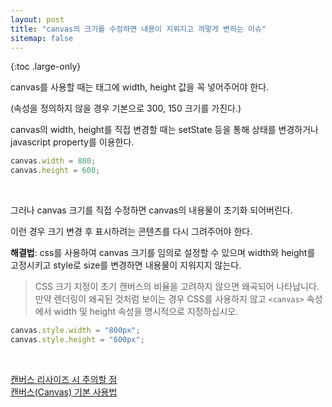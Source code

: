 ```yaml
---
layout: post
title: "canvas의 크기를 수정하면 내용이 지워지고 까맣게 변하는 이슈"
sitemap: false
---
```


{:toc .large-only}

canvas를 사용할 때는 태그에 width, height 값을 꼭 넣어주어야 한다.

(속성을 정의하지 않을 경우 기본으로 300, 150 크기를 가진다.)

canvas의 width, height를 직접 변경할 때는 setState 등을 통해 상태를 변경하거나 javascript property를 이용한다.

```js
canvas.width = 800;
canvas.height = 600;
```

<br/>

그러나 canvas 크기를 직접 수정하면 canvas의 내용물이 초기화 되어버린다.

이런 경우 크기 변경 후 표시하려는 콘텐츠를 다시 그려주어야 한다.

**해결법**: css를 사용하여 canvas 크기를 임의로 설정할 수 있으며 width와 height를 고정시키고 style로 size를 변경하면 내용물이 지워지지 않는다.

> CSS 크기 지정이 초기 캔버스의 비율을 고려하지 않으면 왜곡되어 나타납니다. 만약 렌더링이 왜곡된 것처럼 보이는 경우 CSS를 사용하지 않고 `<canvas>` 속성에서 width 및 height 속성을 명시적으로 지정하십시오.

```js
canvas.style.width = "800px";
canvas.style.height = "600px";
```

<br/>

[캔버스 리사이즈 시 주의할 점](https://ohgyun.com/323)<br/>
[캔버스(Canvas) 기본 사용법](https://developer.mozilla.org/ko/docs/Web/API/Canvas_API/Tutorial/Basic_usage)
